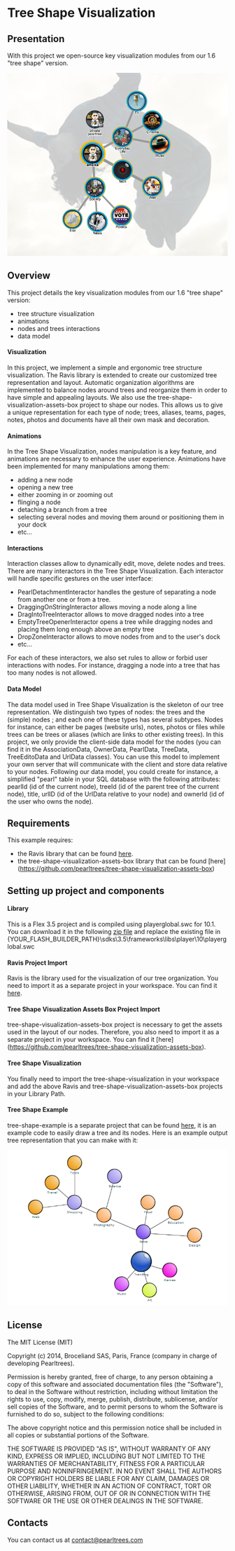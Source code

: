 # Tree Shape Visualization

## Presentation
With this project we open-source key visualization modules from our 1.6 "tree shape" version.

![Alt text](/readme/pearltrees.png?raw=true "1.6 Tree Shape Visualization")

## Overview
This project details the key visualization modules from our 1.6 "tree shape" version:

* tree structure visualization
* animations
* nodes and trees interactions
* data model

#### Visualization
In this project, we implement a simple and ergonomic tree structure visualization. The
Ravis library is extended to create our customized tree representation and 
layout. Automatic organization algorithms are implemented to balance nodes around 
trees and reorganize them in order to have simple and appealing layouts. We also
use the tree-shape-visualization-assets-box project to shape our nodes. This allows us to give a unique 
representation for each type of node; trees, aliases, teams, pages,
notes, photos and documents have all their own mask and decoration.


#### Animations
In the Tree Shape Visualization, nodes manipulation is a key feature, and animations are necessary to
enhance the user experience. Animations have been implemented for many manipulations
among them:
* adding a new node
* opening a new tree
* either zooming in or zooming out
* flinging a node
* detaching a branch from a tree
* selecting several nodes and moving them around or positioning them in your dock
* etc...


#### Interactions
Interaction classes allow to dynamically edit, move, delete nodes and trees.
There are many interactors in the Tree Shape Visualization. Each interactor will handle specific gestures
on the user interface:

* PearlDetachmentInteractor handles the gesture of separating a node from another one
or from a tree.
* DraggingOnStringInteractor allows moving a node along a line
* DragIntoTreeInteractor allows to move dragged nodes into a tree
* EmptyTreeOpenerInteractor opens a tree while dragging nodes and placing them
long enough above an empty tree
* DropZoneInteractor allows to move nodes from and to the user's dock
* etc...

For each of these interactors, we also set rules to allow or forbid user interactions 
with nodes. For instance, dragging a node into a tree that has too many nodes is not
allowed.

#### Data Model
The data model used in Tree Shape Visualization is the skeleton of our tree representation. We distinguish two types
of nodes: the trees and the (simple) nodes ; and each one of these types has several subtypes. Nodes for
instance, can either be pages (website urls), notes, photos or files while trees can be trees
or aliases (which are links to other existing trees). In this project, we only provide the client-side
data model for the nodes (you can find it in the AssociationData, OwnerData, PearlData, TreeData, TreeEditoData
and UrlData classes). You can use this model to implement your own server that will communicate 
with the client and store data relative to your nodes. Following our data model, you could create for instance, 
a simplified "pearl" table in your SQL database with the following attributes: pearlId (id of the current node), 
treeId (id of the parent tree of the current node), title, urlID (id of the UrlData relative to your node) 
and ownerId (id of the user who owns the node).


## Requirements
This example requires:

* the Ravis library that can be found [here](https://code.google.com/p/birdeye/wiki/RaVis).
* the tree-shape-visualization-assets-box library that can be found [here] (https://github.com/pearltrees/tree-shape-visualization-assets-box)

## Setting up project and components

#### Library
This is a Flex 3.5 project and is compiled using playerglobal.swc for 10.1. You can
download it in the following [zip file](/readme/Playerglobal.10.1.zip) and replace the existing
file in {YOUR_FLASH_BUILDER_PATH}\sdks\3.5\frameworks\libs\player\10\playerglobal.swc

#### Ravis Project Import
Ravis is the library used for the visualization of our tree organization. You need to
import it as a separate project in your workspace. You can find it [here](https://code.google.com/p/birdeye/wiki/RaVis).

#### Tree Shape Visualization Assets Box Project Import
tree-shape-visualization-assets-box project is necessary to get the assets used in the layout of our nodes.
Therefore, you also need to import it as a separate project in your workspace. You
can find it [here] (https://github.com/pearltrees/tree-shape-visualization-assets-box).

#### Tree Shape Visualization
You finally need to import the tree-shape-visualization in your workspace and add the above
Ravis and tree-shape-visualization-assets-box projects in your Library Path. 

#### Tree Shape Example
tree-shape-example is a separate project that can be found [here](https://github.com/pearltrees/tree-shape-example), it is an example
code to easily draw a tree and its nodes. Here is an example output tree representation that
you can make with it:

![Alt text](/readme/pearlExample.png?raw=true "Example Basic Tree Shape Visualization")

## License

The MIT License (MIT)

Copyright (c) 2014, Broceliand SAS, Paris, France (company in charge of developing Pearltrees).

Permission is hereby granted, free of charge, to any person obtaining a copy
of this software and associated documentation files (the "Software"), to deal
in the Software without restriction, including without limitation the rights
to use, copy, modify, merge, publish, distribute, sublicense, and/or sell
copies of the Software, and to permit persons to whom the Software is
furnished to do so, subject to the following conditions:

The above copyright notice and this permission notice shall be included in all
copies or substantial portions of the Software.

THE SOFTWARE IS PROVIDED "AS IS", WITHOUT WARRANTY OF ANY KIND, EXPRESS OR
IMPLIED, INCLUDING BUT NOT LIMITED TO THE WARRANTIES OF MERCHANTABILITY,
FITNESS FOR A PARTICULAR PURPOSE AND NONINFRINGEMENT. IN NO EVENT SHALL THE
AUTHORS OR COPYRIGHT HOLDERS BE LIABLE FOR ANY CLAIM, DAMAGES OR OTHER
LIABILITY, WHETHER IN AN ACTION OF CONTRACT, TORT OR OTHERWISE, ARISING FROM,
OUT OF OR IN CONNECTION WITH THE SOFTWARE OR THE USE OR OTHER DEALINGS IN THE
SOFTWARE.

## Contacts

You can contact us at contact@pearltrees.com
